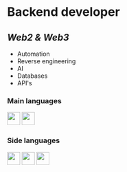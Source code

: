 # **Backend developer**
## *Web2 & Web3*

- Automation
- Reverse engineering
- AI
- Databases
- API's

### **Main languages**

<div>
    <img height="30" margin-right="10px" src="https://www.pngkit.com/png/full/70-701749_this-free-icons-png-design-of-python-language.png" onclick="return false;"/>
    <img height="30" margin-right="10px" src="https://cdn.icon-icons.com/icons2/2699/PNG/512/golang_logo_icon_171073.png" onclick="return false;"/>
</div>

### **Side languages**

<div>
    <img height="30" margin="100px" src="https://cdn-icons-png.flaticon.com/512/5968/5968292.png" onclick="return false;"/>
    <img height="30" margin-right="10px" src="https://cdn-icons-png.flaticon.com/512/5968/5968282.png" onclick="return false;"/>
    <img height="30" margin-right="10px" src="https://cdn-icons-png.flaticon.com/512/6132/6132221.png" onclick="return false;"/>
</div>

